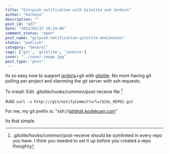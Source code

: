 ```yaml
---
title: "Git+push notification with Gitolite and Jenkins"
author: "halkeye"
description: ""
post_id: "437"
date: "2012/02/17 18:24:06"
comment_status: "open"
post_name: "gitpush-notification-gitolite-andjenkins"
status: "publish"
category: "General"
tags: ['git', 'gitolite', 'jenkins']
cover: "../cover-image.jpg"
post_type: "post"
---
```


Its so easy now to support [jenkins](https://jenkins-ci.org/)+git with [gitolite](https://github.com/sitaramc/gitolite). No more having git polling per project and slamming the git server with ssh requests.

To install:
Edit .gitolite/hooks/common/post-receive file [^1]

Add:
`
curl -s http:///git/notifyCommit?url=/${GL_REPO}.git
`

For me, my git prefix is: "ssh://git@git.kodekoan.com"

Its that simple.

[^1]: .gitolite/hooks/common/post-receive should be symlinked in every repo you have. I think you needed to set it up before you created a repo though)
